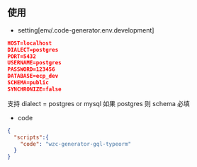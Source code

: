 ## 使用

- setting[env/.code-generator.env.development]

```json
HOST=localhost
DIALECT=postgres
PORT=5432
USERNAME=postgres
PASSWORD=123456
DATABASE=ecp_dev
SCHEMA=public
SYNCHRONIZE=false
```
支持 dialect = postgres or mysql
如果 postgres 则 schema 必填

- code

```json
{
  "scripts":{
    "code": "wzc-generator-gql-typeorm"
  }
}
```
